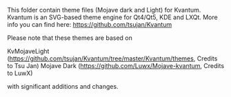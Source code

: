 This folder contain theme files (Mojave dark and Light) for Kvantum. Kvantum is an SVG-based theme engine for Qt4/Qt5, KDE and LXQt. More info you can find here: https://github.com/tsujan/Kvantum

Please note that these themes are based on 

KvMojaveLight (https://github.com/tsujan/Kvantum/tree/master/Kvantum/themes, Credits to Tsu Jan)
Mojave Dark (https://github.com/Luwx/Mojave-kvantum, Credits to LuwX)

with significant additions and changes.
